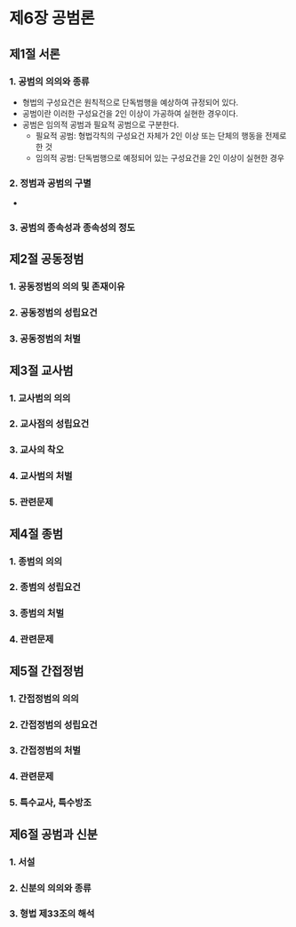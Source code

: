 # 제6장 공범론

## 제1절 서론

### 1. 공범의 의의와 종류

- 형법의 구성요건은 원칙적으로 단독범행을 예상하여 규정되어 있다.
- 공범이란 이러한 구성요건을 2인 이상이 가공하여 실현한 경우이다.
- 공범은 임의적 공범과 필요적 공범으로 구분한다.
  - 필요적 공범: 형법각칙의 구성요건 자체가 2인 이상 또는 단체의 행동을 전제로 한 것
  - 임의적 공범: 단독범행으로 예정되어 있는 구성요건을 2인 이상이 실현한 경우

### 2. 정범과 공범의 구별

- 

### 3. 공범의 종속성과 종속성의 정도

## 제2절 공동정범

### 1. 공동정범의 의의 및 존재이유

### 2. 공동정범의 성립요건

### 3. 공동정범의 처벌

## 제3절 교사범

### 1. 교사범의 의의

### 2. 교사점의 성립요건

### 3. 교사의 착오

### 4. 교사범의 처벌

### 5. 관련문제

## 제4절 종범

### 1. 종범의 의의

### 2. 종범의 성립요건

### 3. 종범의 처벌

### 4. 관련문제

## 제5절 간접정범

### 1. 간접정범의 의의

### 2. 간접정범의 성립요건

### 3. 간접정범의 처벌

### 4. 관련문제

### 5. 특수교사, 특수방조

## 제6절 공범과 신분

### 1. 서설

### 2. 신분의 의의와 종류

### 3. 형법 제33조의 해석
